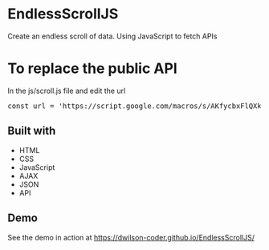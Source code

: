 # EndlessScrollJS
Create an endless scroll of data. Using JavaScript to fetch APIs

# To replace the public API

In the js/scroll.js file and edit the url
<pre>
const url = 'https://script.google.com/macros/s/AKfycbxFlQXkvna9jYamLWhTQ1k3cJItWZDvCYoCmLTcN-CJcr7vZw/exec';
</pre>

## Built with

* HTML
* CSS
* JavaScript
* AJAX
* JSON
* API 

## Demo

See the demo in action at [<a href="https://dwilson-coder.github.io/EndlessScrollJS/">https://dwilson-coder.github.io/EndlessScrollJS/</a>](Link)






